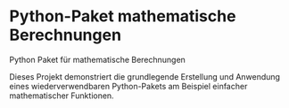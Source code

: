 # Python-Paket mathematische Berechnungen
Python Paket für mathematische Berechnungen

Dieses Projekt demonstriert die grundlegende Erstellung und Anwendung eines wiederverwendbaren Python-Pakets am Beispiel einfacher mathematischer Funktionen.
